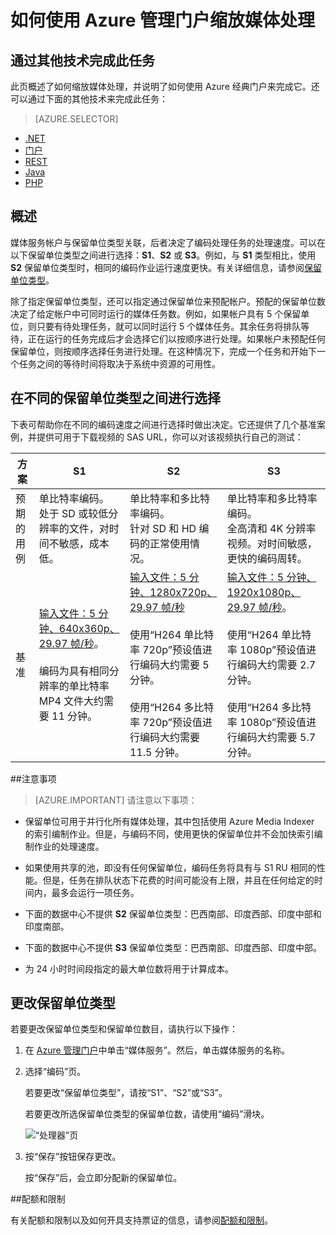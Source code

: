 <properties
	pageTitle="如何使用 Azure 管理门户缩放媒体处理"
	description="了解如何通过指定要为帐户预配的“按需流式处理保留单位”和“编码保留单位”数，缩放媒体服务。"
	services="media-services"
	documentationCenter=""
	authors="milangada"
	manager="erikre"
	editor=""/>

<tags
	ms.service="media-services"
	ms.workload="media"
	ms.tgt_pltfrm="na"
	ms.devlang="na"
	ms.topic="article"
	ms.date="09/15/2016"
	wacn.date=""
	ms.author="juliako;milanga"/>


# 如何使用 Azure 管理门户缩放媒体处理

## 通过其他技术完成此任务

此页概述了如何缩放媒体处理，并说明了如何使用 Azure 经典门户来完成它。还可以通过下面的其他技术来完成此任务：

> [AZURE.SELECTOR]
- [.NET](/documentation/articles/media-services-dotnet-encoding-units/)
- [门户](/documentation/articles/media-services-portal-encoding-units/)
- [REST](https://msdn.microsoft.com/zh-cn/library/azure/dn859236.aspx)
- [Java](https://github.com/southworkscom/azure-sdk-for-media-services-java-samples)
- [PHP](https://github.com/Azure/azure-sdk-for-php/tree/master/examples/MediaServices)

## 概述

媒体服务帐户与保留单位类型关联，后者决定了编码处理任务的处理速度。可以在以下保留单位类型之间进行选择：**S1**、**S2** 或 **S3**。例如，与 **S1** 类型相比，使用 **S2** 保留单位类型时，相同的编码作业运行速度更快。有关详细信息，请参阅[保留单位类型](https://azure.microsoft.com/blog/high-speed-encoding-with-azure-media-services/)。

除了指定保留单位类型，还可以指定通过保留单位来预配帐户。预配的保留单位数决定了给定帐户中可同时运行的媒体任务数。例如，如果帐户具有 5 个保留单位，则只要有待处理任务，就可以同时运行 5 个媒体任务。其余任务将排队等待，正在运行的任务完成后才会选择它们以按顺序进行处理。如果帐户未预配任何保留单位，则按顺序选择任务进行处理。在这种情况下，完成一个任务和开始下一个任务之间的等待时间将取决于系统中资源的可用性。

## 在不同的保留单位类型之间进行选择

下表可帮助你在不同的编码速度之间进行选择时做出决定。它还提供了几个基准案例，并提供可用于下载视频的 SAS URL，你可以对该视频执行自己的测试：

方案|**S1**|**S2**|**S3**|
----------|------------|----------|------------
预期的用例| 单比特率编码。<br/>处于 SD 或较低分辨率的文件，对时间不敏感，成本低。|单比特率和多比特率编码。<br/>针对 SD 和 HD 编码的正常使用情况。 |单比特率和多比特率编码。<br/>全高清和 4K 分辨率视频。对时间敏感，更快的编码周转。 
基准|[输入文件：5 分钟、640x360p、29.97 帧/秒](https://wamspartners.blob.core.windows.net/for-long-term-share/Whistler_5min_360p30.mp4?sr=c&si=AzureDotComReadOnly&sig=OY0TZ%2BP2jLK7vmcQsCTAWl33GIVCu67I02pgarkCTNw%3D)。<br/><br/>编码为具有相同分辨率的单比特率 MP4 文件大约需要 11 分钟。|[输入文件：5 分钟、1280x720p、29.97 帧/秒](https://wamspartners.blob.core.windows.net/for-long-term-share/Whistler_5min_720p30.mp4?sr=c&si=AzureDotComReadOnly&sig=OY0TZ%2BP2jLK7vmcQsCTAWl33GIVCu67I02pgarkCTNw%3D)<br/><br/>使用“H264 单比特率 720p”预设值进行编码大约需要 5 分钟。<br/><br/>使用“H264 多比特率 720p”预设值进行编码大约需要 11.5 分钟。|[输入文件：5 分钟、1920x1080p、29.97 帧/秒](https://wamspartners.blob.core.windows.net/for-long-term-share/Whistler_5min_1080p30.mp4?sr=c&si=AzureDotComReadOnly&sig=OY0TZ%2BP2jLK7vmcQsCTAWl33GIVCu67I02pgarkCTNw%3D)。<br/><br/>使用“H264 单比特率 1080p”预设值进行编码大约需要 2.7 分钟。<br/><br/>使用“H264 多比特率 1080p”预设值进行编码大约需要 5.7 分钟。

##注意事项

>[AZURE.IMPORTANT] 请注意以下事项：

- 保留单位可用于并行化所有媒体处理，其中包括使用 Azure Media Indexer 的索引编制作业。但是，与编码不同，使用更快的保留单位并不会加快索引编制作业的处理速度。

- 如果使用共享的池，即没有任何保留单位，编码任务将具有与 S1 RU 相同的性能。但是，任务在排队状态下花费的时间可能没有上限，并且在任何给定的时间内，最多会运行一项任务。

- 下面的数据中心不提供 **S2** 保留单位类型：巴西南部、印度西部、印度中部和印度南部。

- 下面的数据中心不提供 **S3** 保留单位类型：巴西南部、印度西部、印度中部。

- 为 24 小时时间段指定的最大单位数将用于计算成本。

## 更改保留单位类型

若要更改保留单位类型和保留单位数目，请执行以下操作：

1. 在 [Azure 管理门户](https://manage.windowsazure.cn/)中单击“媒体服务”。然后，单击媒体服务的名称。

2. 选择“编码”页。

	若要更改“保留单位类型”，请按“S1”、“S2”或“S3”。

	若要更改所选保留单位类型的保留单位数，请使用“编码”滑块。


	![“处理器”页](./media/media-services-portal-encoding-units/media-services-encoding-scale.png)

3. 按“保存”按钮保存更改。

	按“保存”后，会立即分配新的保留单位。
 

##配额和限制

有关配额和限制以及如何开具支持票证的信息，请参阅[配额和限制](/documentation/articles/media-services-quotas-and-limitations/)。




 

<!---HONumber=Mooncake_Quality_Review_1202_2016-->